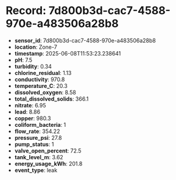 # Record: 7d800b3d-cac7-4588-970e-a483506a28b8

- **sensor_id**: 7d800b3d-cac7-4588-970e-a483506a28b8
- **location**: Zone-7
- **timestamp**: 2025-06-08T11:53:23.238641
- **pH**: 7.5
- **turbidity**: 0.34
- **chlorine_residual**: 1.13
- **conductivity**: 970.8
- **temperature_C**: 20.3
- **dissolved_oxygen**: 8.58
- **total_dissolved_solids**: 366.1
- **nitrate**: 6.95
- **lead**: 8.86
- **copper**: 980.3
- **coliform_bacteria**: 1
- **flow_rate**: 354.22
- **pressure_psi**: 27.8
- **pump_status**: 1
- **valve_open_percent**: 72.5
- **tank_level_m**: 3.62
- **energy_usage_kWh**: 201.8
- **event_type**: leak